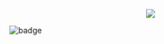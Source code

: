 
<div align="center">
<img src="https://capsule-render.vercel.app/api?type=venom&height=200&color=gradient&text=Harsh%20Hero&textBg=false&fontColor=3B0000&stroke=000000&animation=twinkling">
</div>

<!--START_SECTION:waka--><!--END_SECTION:waka-->



![badge](https://img.shields.io/badge/HarshHero-000000?style=for-the-badge)

